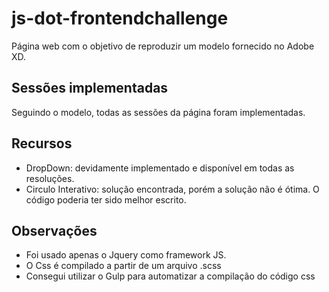 # js-dot-frontendchallenge

Página web com o objetivo de reproduzir um modelo fornecido no Adobe XD. 

## Sessões implementadas

Seguindo o modelo, todas as sessões da página foram implementadas.

## Recursos

- DropDown: devidamente implementado e disponível em todas as resoluções.
- Circulo Interativo: solução encontrada, porém a solução não é ótima. O código poderia ter sido melhor escrito.

## Observações

- Foi usado apenas o Jquery como framework JS.
- O Css é compilado a partir de um arquivo .scss
- Consegui utilizar o Gulp para  automatizar a compilação do código css
